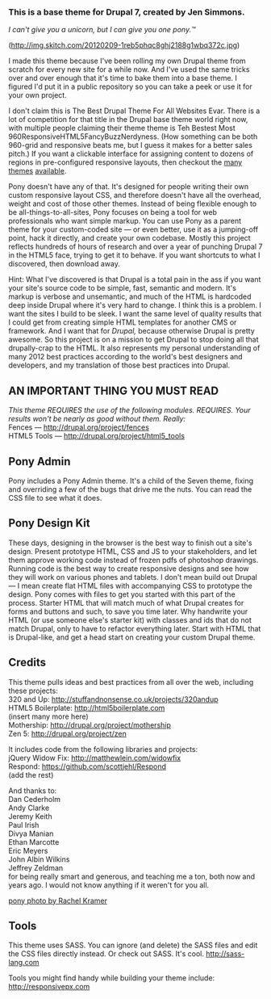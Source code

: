 ### This is a base theme for Drupal 7, created by Jen Simmons.  
*I can't give you a unicorn, but I can give you one pony.™*

(http://img.skitch.com/20120209-1reb5phqc8ghj2188g1wbq372c.jpg)  

I made this theme because I've been rolling my own Drupal theme from scratch for every new site for a while now. And I've used the same tricks over and over enough that it's time to bake them into a base theme. I figured I'd put it in a public repository so you can take a peek or use it for your own project.

I don't claim this is The Best Drupal Theme For All Websites Evar. There is a lot of competition for that title in the Drupal base theme world right now, with multiple people claiming their theme theme is Teh Bestest Most 960ResponsiveHTML5FancyBuzzNerdyness. (How something can be both 960-grid and responsive beats me, but I guess it makes for a better sales pitch.) If you want a clickable interface for assigning content to dozens of regions in pre-configured responsive layouts, then checkout the [many](http://drupal.org/project/omega) [themes](http://drupal.org/project/adaptivetheme) [available](http://drupal.org/project/themes).

Pony doesn't have any of that. It's designed for people writing their own custom responsive layout CSS, and therefore doesn't have all the overhead, weight and cost of those other themes. Instead of being flexible enough to be all-things-to-all-sites, Pony focuses on being a tool for web professionals who want simple markup. You can use Pony as a parent theme for your custom-coded site — or even better, use it as a jumping-off point, hack it directly, and create your own codebase. Mostly this project reflects hundreds of hours of research and over a year of punching Drupal 7 in the HTML5 face, trying to get it to behave. If you want shortcuts to what I discovered, then download away. 

Hint: What I've discovered is that Drupal is a total pain in the ass if you want your site's source code to be simple, fast, semantic and modern. It's markup is verbose and unsemantic, and much of the HTML is hardcoded deep inside Drupal where it's very hard to change. I think this is a problem. I want the sites I build to be sleek. I want the same level of quality results that I could get from creating simple HTML templates for another CMS or framework. And I want that for *Drupal,* because otherwise Drupal is pretty awesome. So this project is on a mission to get Drupal to stop doing all that drupally-crap to the HTML. It also represents my personal understanding of many 2012 best practices according to the world's best designers and developers, and my translation of those best practices into Drupal. 


## AN IMPORTANT THING YOU MUST READ ##
_This theme REQUIRES the use of the following modules. REQUIRES. Your results won't be nearly as good without them. Really:_  
Fences — http://drupal.org/project/fences  
HTML5 Tools — http://drupal.org/project/html5_tools  
 
## Pony Admin ##

Pony includes a Pony Admin theme. It's a child of the Seven theme, fixing and overriding a few of the bugs that drive me the nuts. You can read the CSS file to see what it does. 

## Pony Design Kit ##

These days, designing in the browser is the best way to finish out a site's design. Present prototype HTML, CSS and JS to your stakeholders, and let them approve working code instead of frozen pdfs of photoshop drawings. Running code is the best way to create responsive designs and see how they will work on various phones and tablets. I don't mean build out Drupal — I mean create flat HTML files with accompanying CSS to prototype the design. Pony comes with files to get you started with this part of the process. Starter HTML that will match much of what Drupal creates for forms and buttons and such, to save you time later. Why handwrite your HTML (or use someone else's starter kit) with classes and ids that do not match Drupal, only to have to refactor everything later. Start with HTML that is Drupal-like, and get a head start on creating your custom Drupal theme.

## Credits ##

This theme pulls ideas and best practices from all over the web, including these projects:  
320 and Up: http://stuffandnonsense.co.uk/projects/320andup  
HTML5 Boilerplate: http://html5boilerplate.com  
(insert many more here)  
Mothership: http://drupal.org/project/mothership  
Zen 5: http://drupal.org/project/zen  
  
It includes code from the following libraries and projects:  
jQuery Widow Fix: http://matthewlein.com/widowfix  
Respond: https://github.com/scottjehl/Respond  
(add the rest)  
  
  
And thanks to:  
Dan Cederholm  
Andy Clarke  
Jeremy Keith  
Paul Irish  
Divya Manian  
Ethan Marcotte  
Eric Meyers  
John Albin Wilkins  
Jeffrey Zeldman  
for being really smart and generous, and teaching me a ton, both now and years ago. I would not know anything if it weren't for you all. 
 
[pony photo by Rachel Kramer](http://www.flickr.com/photos/rkramer62/5126018092)


## Tools ##

This theme uses SASS. You can ignore (and delete) the SASS files and edit the CSS files directly instead. Or check out SASS. It's cool.
http://sass-lang.com


Tools you might find handy while building your theme include:  
http://responsivepx.com  

